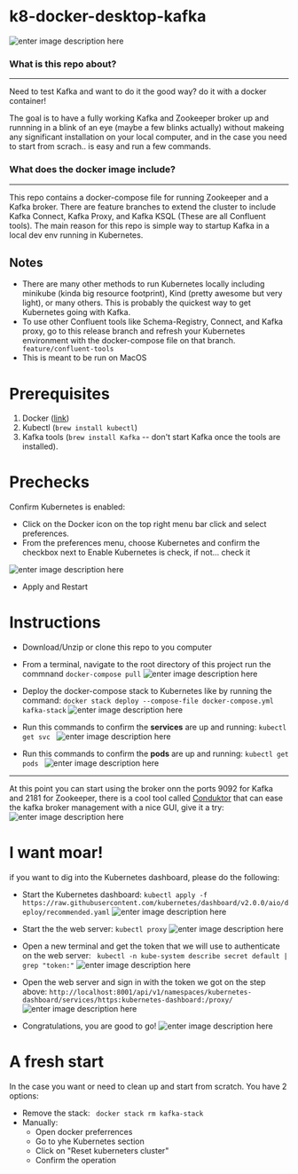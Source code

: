 

# k8-docker-desktop-kafka

![enter image description here](https://www.kaaproject.org/uploads/2018/10/client-on-host-kafka-in-docker-wrong.png)

### What is this repo about? 
---
Need to test Kafka and want to do it the good way? do it with a docker container!

The goal is to have a fully working Kafka and Zookeeper broker up and runnning in a blink of an eye (maybe a few blinks actually) without makeing any significant installation on your local computer, and in the case you need to start from scrach.. is easy and run a few commands.

### What does the docker image include? 
---

This repo contains a docker-compose file for running Zookeeper and a Kafka broker. There are feature branches to extend the cluster to include Kafka Connect, Kafka Proxy, and Kafka KSQL (These are all Confluent tools).
The main reason for this repo is simple way to startup Kafka in a local dev env running in Kubernetes.

## Notes
- There are many other methods to run Kubernetes locally including minikube (kinda big resource footprint), Kind (pretty awesome but very light), or many others. This is probably the quickest way to get Kubernetes going with Kafka.
- To use other Confluent tools like Schema-Registry, Connect, and Kafka proxy, go to this release branch and refresh your Kubernetes environment with the docker-compose file on that branch. 
``` feature/confluent-tools```
- This is meant to be run on MacOS



# Prerequisites

1. Docker ([link](https://docs.docker.com/get-docker/))
2. Kubectl (`brew install kubectl`) 
3. Kafka tools (`brew install Kafka` -- don't start Kafka once the tools are installed).

# Prechecks

Confirm Kubernetes is enabled:
- Click on the Docker icon on the top right menu bar click and select preferences. 
- From the preferences menu, choose Kubernetes and confirm the checkbox next to Enable Kubernetes is check, if not... check it

![enter image description here](https://i.imgur.com/5uJoQzI.jpg)
- Apply and Restart

# Instructions

- Download/Unzip or clone this repo to you computer
- From a terminal, navigate to the root directory of this project run the commnand `docker-compose pull`
![enter image description here](https://i.imgur.com/0r0x8sn.jpg)
- Deploy the docker-compose stack to Kubernetes like by running the command:
```docker stack deploy --compose-file docker-compose.yml kafka-stack```
![enter image description here](https://i.imgur.com/0a9sFuu.jpg)

- Run this commands to confirm the **services** are up and running:  ```kubectl get svc ```
![enter image description here](https://i.imgur.com/BU4yGQv.jpg)
- Run this commands to confirm the **pods** are up and running: ```kubectl get pods ```
![enter image description here](https://i.imgur.com/ZbsJ0cq.jpg)
---
At this point you can start using the broker onn the ports 9092 for Kafka and 2181 for Zookeeper, there is a cool tool called [Conduktor](https://www.conduktor.io/) that can ease the kafka broker management with a nice GUI, give it a try:
![enter image description here](https://i.imgur.com/9pCnFru.jpg)

# I want moar!

if you want to dig into the Kubernetes dashboard, please do the following:

- Start the Kubernetes dashboard: ```kubectl apply -f https://raw.githubusercontent.com/kubernetes/dashboard/v2.0.0/aio/deploy/recommended.yaml```
![enter image description here](https://i.imgur.com/rLnT1IF.jpg)

- Start the the web server: ``` kubectl proxy ```
![enter image description here](https://i.imgur.com/xh183vY.jpg)

- Open a new terminal and get the token that we will use to authenticate on the web server: ``` kubectl -n kube-system describe secret default | grep "token:"```
![enter image description here](https://i.imgur.com/KmKBfJq.jpg)

- Open the web server and sign in with the token we got on the step above: 
``` http://localhost:8001/api/v1/namespaces/kubernetes-dashboard/services/https:kubernetes-dashboard:/proxy/ ```
![enter image description here](https://i.imgur.com/KDJd2Fm.jpg)


- Congratulations, you are good to go!
![enter image description here](https://i.imgur.com/Oe3SwqX.png)

# A fresh start

In the case you want or need to clean up and start from scratch. You have 2 options:
- Remove the stack: ``` docker stack rm kafka-stack```
- Manually:
	- Open docker preferrences
	- Go to yhe Kubernetes section
	- Click on "Reset kuberneters cluster"
	- Confirm the operation
